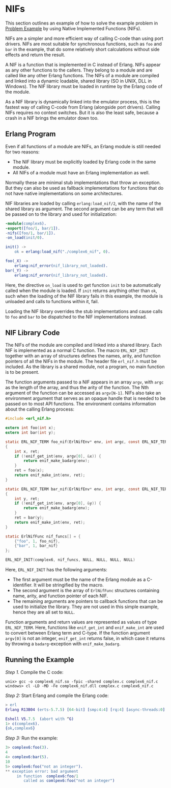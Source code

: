<!--
%CopyrightBegin%

Copyright Ericsson AB 2023-2024. All Rights Reserved.

Licensed under the Apache License, Version 2.0 (the "License");
you may not use this file except in compliance with the License.
You may obtain a copy of the License at

    http://www.apache.org/licenses/LICENSE-2.0

Unless required by applicable law or agreed to in writing, software
distributed under the License is distributed on an "AS IS" BASIS,
WITHOUT WARRANTIES OR CONDITIONS OF ANY KIND, either express or implied.
See the License for the specific language governing permissions and
limitations under the License.

%CopyrightEnd%
-->
# NIFs

This section outlines an example of how to solve the example problem in
[Problem Example](example.md) by using Native Implemented Functions (NIFs).

NIFs are a simpler and more efficient way of calling C-code than using port
drivers. NIFs are most suitable for synchronous functions, such as `foo` and
`bar` in the example, that do some relatively short calculations without side
effects and return the result.

A NIF is a function that is implemented in C instead of Erlang. NIFs appear as
any other functions to the callers. They belong to a module and are called like
any other Erlang functions. The NIFs of a module are compiled and linked into a
dynamic loadable, shared library (SO in UNIX, DLL in Windows). The NIF library
must be loaded in runtime by the Erlang code of the module.

As a NIF library is dynamically linked into the emulator process, this is the
fastest way of calling C-code from Erlang (alongside port drivers). Calling NIFs
requires no context switches. But it is also the least safe, because a crash in
a NIF brings the emulator down too.

## Erlang Program

Even if all functions of a module are NIFs, an Erlang module is still needed for
two reasons:

- The NIF library must be explicitly loaded by Erlang code in the same module.
- All NIFs of a module must have an Erlang implementation as well.

Normally these are minimal stub implementations that throw an exception. But
they can also be used as fallback implementations for functions that do not have
native implementations on some architectures.

NIF libraries are loaded by calling `erlang:load_nif/2`, with the name of the
shared library as argument. The second argument can be any term that will be
passed on to the library and used for initialization:

```erlang
-module(complex6).
-export([foo/1, bar/1]).
-nifs([foo/1, bar/1]).
-on_load(init/0).

init() ->
    ok = erlang:load_nif("./complex6_nif", 0).

foo(_X) ->
    erlang:nif_error(nif_library_not_loaded).
bar(_Y) ->
    erlang:nif_error(nif_library_not_loaded).
```

Here, the directive `on_load` is used to get function `init` to be automatically
called when the module is loaded. If `init` returns anything other than `ok`,
such when the loading of the NIF library fails in this example, the module is
unloaded and calls to functions within it, fail.

Loading the NIF library overrides the stub implementations and cause calls to
`foo` and `bar` to be dispatched to the NIF implementations instead.

## NIF Library Code

The NIFs of the module are compiled and linked into a shared library. Each NIF
is implemented as a normal C function. The macro `ERL_NIF_INIT` together with an
array of structures defines the names, arity, and function pointers of all the
NIFs in the module. The header file `erl_nif.h` must be included. As the library
is a shared module, not a program, no main function is to be present.

The function arguments passed to a NIF appears in an array `argv`, with `argc`
as the length of the array, and thus the arity of the function. The Nth argument
of the function can be accessed as `argv[N-1]`. NIFs also take an environment
argument that serves as an opaque handle that is needed to be passed on to most
API functions. The environment contains information about the calling Erlang
process:

```c
#include <erl_nif.h>

extern int foo(int x);
extern int bar(int y);

static ERL_NIF_TERM foo_nif(ErlNifEnv* env, int argc, const ERL_NIF_TERM argv[])
{
    int x, ret;
    if (!enif_get_int(env, argv[0], &x)) {
        return enif_make_badarg(env);
    }
    ret = foo(x);
    return enif_make_int(env, ret);
}

static ERL_NIF_TERM bar_nif(ErlNifEnv* env, int argc, const ERL_NIF_TERM argv[])
{
    int y, ret;
    if (!enif_get_int(env, argv[0], &y)) {
        return enif_make_badarg(env);
    }
    ret = bar(y);
    return enif_make_int(env, ret);
}

static ErlNifFunc nif_funcs[] = {
    {"foo", 1, foo_nif},
    {"bar", 1, bar_nif}
};

ERL_NIF_INIT(complex6, nif_funcs, NULL, NULL, NULL, NULL)
```

Here, `ERL_NIF_INIT` has the following arguments:

- The first argument must be the name of the Erlang module as a C-identifier. It
  will be stringified by the macro.
- The second argument is the array of `ErlNifFunc` structures containing name,
  arity, and function pointer of each NIF.
- The remaining arguments are pointers to callback functions that can be used to
  initialize the library. They are not used in this simple example, hence they
  are all set to `NULL`.

Function arguments and return values are represented as values of type
`ERL_NIF_TERM`. Here, functions like `enif_get_int` and `enif_make_int` are used
to convert between Erlang term and C-type. If the function argument `argv[0]` is
not an integer, `enif_get_int` returns false, in which case it returns by
throwing a `badarg`\-exception with `enif_make_badarg`.

## Running the Example

_Step 1._ Compile the C code:

```text
unix> gcc -o complex6_nif.so -fpic -shared complex.c complex6_nif.c
windows> cl -LD -MD -Fe complex6_nif.dll complex.c complex6_nif.c
```

_Step 2:_ Start Erlang and compile the Erlang code:

```erlang
> erl
Erlang R13B04 (erts-5.7.5) [64-bit] [smp:4:4] [rq:4] [async-threads:0] [kernel-poll:false]

Eshell V5.7.5  (abort with ^G)
1> c(complex6).
{ok,complex6}
```

_Step 3:_ Run the example:

```erlang
3> complex6:foo(3).
4
4> complex6:bar(5).
10
5> complex6:foo("not an integer").
** exception error: bad argument
     in function  complex6:foo/1
        called as comlpex6:foo("not an integer")
```
